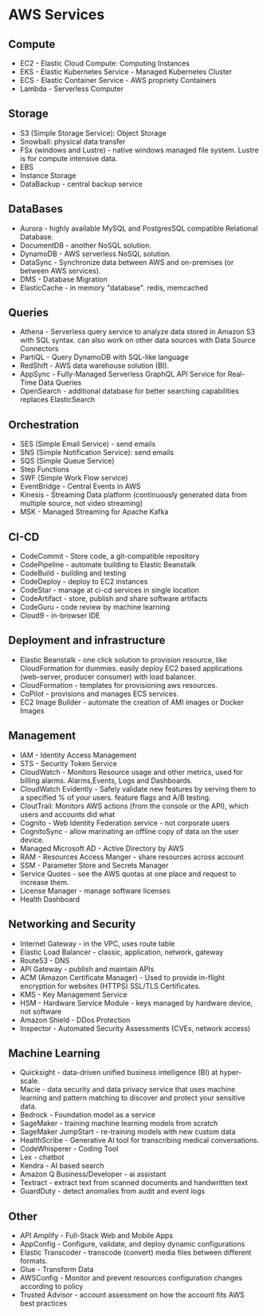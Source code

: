 <!--
// cSpell:ignore
-->

<link rel="stylesheet" type="text/css" href=".markdown-style.css">

# AWS Services

## Compute

- EC2 - Elastic Cloud Compute: Computing Instances
- EKS - Elastic Kubernetes Service - Managed Kubernetes Cluster
- ECS - Elastic Container Service - AWS propriety Containers
- Lambda - Serverless Computer

## Storage

- S3 (Simple Storage Service): Object Storage
- Snowball: physical data transfer
- FSx (windows and Lustre) - native windows managed file system. Lustre is for compute intensive data.
- EBS
- Instance Storage
- DataBackup - central backup service

## DataBases

- Aurora - highly available MySQL and PostgresSQL compatible Relational Database.
- DocumentDB - another NoSQL solution.
- DynamoDB - AWS serverless NoSQL solution.
- DataSync - Synchronize data between AWS and on-premises (or between AWS services).
- DMS - Database Migration
- ElasticCache - in memory "database". redis, memcached

## Queries

- Athena - Serverless query service to analyze data stored in Amazon S3 with SQL syntax. can also work on other data sources with Data Source Connectors
- PartiQL - Query DynamoDB with SQL-like language
- RedShift - AWS data warehouse solution (BI).
- AppSync - Fully-Managed Serverless GraphQL API Service for Real-Time Data Queries
- OpenSearch - additional database for better searching capabilities replaces ElasticSearch

## Orchestration

- SES (Simple Email Service) - send emails
- SNS (Simple Notification Service): send emails
- SQS (Simple Queue Service)
- Step Functions
- SWF (Simple Work Flow service)
- EventBridge - Central Events in AWS
- Kinesis - Streaming Data platform (continuously generated data from multiple source, not video streaming)
- MSK - Managed Streaming for Apache Kafka

## CI-CD

- CodeCommit - Store code, a git-compatible repository
- CodePipeline - automate building to Elastic Beanstalk
- CodeBuild - building and testing
- CodeDeploy - deploy to EC2 instances
- CodeStar - manage at ci-cd services in single location
- CodeArtifact - store, publish and share software artifacts
- CodeGuru - code review by machine learning
- Cloud9 - in-browser IDE

## Deployment and infrastructure

- Elastic Beanstalk - one click solution to provision resource, like CloudFormation for dummies. easily deploy EC2 based applications (web-server, producer consumer) with load balancer.
- CloudFormation - templates for provisioning aws resources.
- CoPilot - provisions and manages ECS services.
- EC2 Image Builder - automate the creation of AMI images or Docker Images

## Management

- IAM - Identity Access Management
- STS - Security Token Service
- CloudWatch - Monitors Resource usage and other metrics, used for billing alarms. Alarms,Events, Logs and Dashboards.
- CloudWatch Evidently - Safely validate new features by serving them to a specified % of your users. feature flags and A/B testing.
- CloutTrail: Monitors AWS actions (from the console or the API), which users and accounts did what
- Cognito - Web Identity Federation service - not corporate users
- CognitoSync - allow marinating an offline copy of data on the user device.
- Managed Microsoft AD - Active Directory by AWS
- RAM - Resources Access Manger - share resources across account
- SSM - Parameter Store and Secrets Manager
- Service Quotes - see the AWS quotas at one place and request to increase them.
- License Manager - manage software licenses
- Health Dashboard

## Networking and Security

- Internet Gateway - in the VPC, uses route table
- Elastic Load Balancer - classic, application, network, gateway
- Route53 - DNS
- API Gateway - publish and maintain APIs
- ACM (Amazon Certificate Manager) - Used to provide in-flight encryption for websites (HTTPS) SSL/TLS Certificates.
- KMS - Key Management Service
- HSM - Hardware Service Module - keys managed by hardware device, not software
- Amazon Shield - DDos Protection
- Inspector - Automated Security Assessments (CVEs, network access)

## Machine Learning

- Quicksight - data-driven unified business intelligence (BI) at hyper-scale.
- Macie - data security and data privacy service that uses machine learning and pattern matching to discover and protect your sensitive data.
- Bedrock - Foundation model as a service
- SageMaker - training machine learning models from scratch
- SageMaker JumpStart - re-training models with new custom data
- HealthScribe - Generative AI tool for transcribing medical conversations.
- CodeWhisperer - Coding Tool
- Lex - chatbot
- Kendra - AI based search
- Amazon Q Business/Developer - ai assistant
- Textract - extract text from scanned documents and handwritten text
- GuardDuty - detect anomalies from audit and event logs

## Other

- API Amplify - Full-Stack Web and Mobile Apps
- AppConfig - Configure, validate, and deploy dynamic configurations
- Elastic Transcoder - transcode (convert) media files between different formats.
- Glue - Transform Data
- AWSConfig - Monitor and prevent resources configuration changes according to policy
- Trusted Advisor - account assessment on how the account fits AWS best practices
